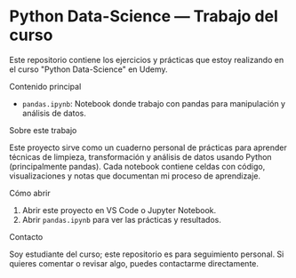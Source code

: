 # Python Data-Science — Trabajo del curso

Este repositorio contiene los ejercicios y prácticas que estoy realizando en el curso "Python Data-Science" en Udemy.

Contenido principal

- `pandas.ipynb`: Notebook donde trabajo con pandas para manipulación y análisis de datos.


Sobre este trabajo

Este proyecto sirve como un cuaderno personal de prácticas para aprender técnicas de limpieza, transformación y análisis de datos usando Python (principalmente pandas). Cada notebook contiene celdas con código, visualizaciones y notas que documentan mi proceso de aprendizaje.

Cómo abrir

1. Abrir este proyecto en VS Code o Jupyter Notebook.
2. Abrir `pandas.ipynb` para ver las prácticas y resultados.

Contacto

Soy estudiante del curso; este repositorio es para seguimiento personal. Si quieres comentar o revisar algo, puedes contactarme directamente.
